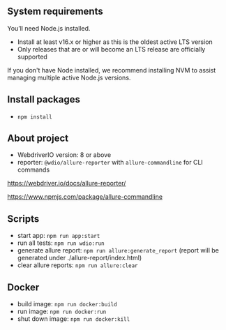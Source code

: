 ## System requirements
You’ll need Node.js installed.

* Install at least v16.x or higher as this is the oldest active LTS version
* Only releases that are or will become an LTS release are officially supported

If you don't have Node installed, we recommend installing NVM to assist managing multiple active Node.js versions.

## Install packages
* `npm install`

## About project
* WebdriverIO version: 8 or above
* reporter: `@wdio/allure-reporter` with `allure-commandline` for CLI commands
 
https://webdriver.io/docs/allure-reporter/

https://www.npmjs.com/package/allure-commandline

## Scripts
* start app: `npm run app:start`
* run all tests: `npm run wdio:run`
* generate allure report: `npm run allure:generate_report` 
  (report will be generated under ./allure-report/index.html)
* clear allure reports: `npm run allure:clear`

## Docker
* build image: `npm run docker:build`
* run image: `npm run docker:run`
* shut down image: `npm run docker:kill`
